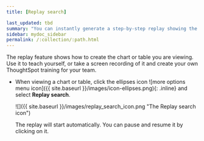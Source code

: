 ```yaml
---
title: [Replay search]

last_updated: tbd
summary: "You can instantly generate a step-by-step replay showing the creation of a table or chart."
sidebar: mydoc_sidebar
permalink: /:collection/:path.html
---
```

The replay feature shows how to create the chart or table you are viewing. Use it to teach yourself, or take a screen recording of it and create your own ThoughtSpot training for your team.

* When viewing a chart or table, click the ellipses icon ![more options menu icon]({{ site.baseurl }}/images/icon-ellipses.png){: .inline} and select **Replay search**.

     ![]({{ site.baseurl }}/images/replay_search_icon.png "The Replay search icon")

    The replay will start automatically. You can pause and resume it by clicking on it.
